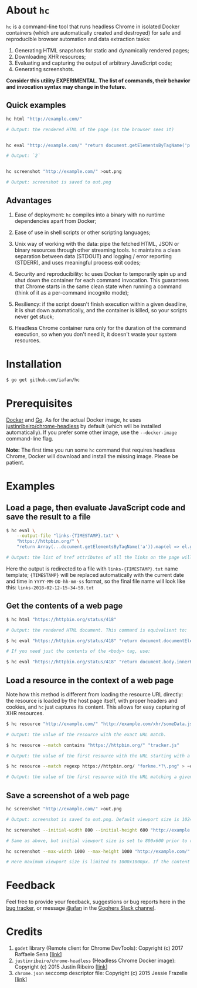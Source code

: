 # About `hc`

`hc` is a command-line tool that runs headless Chrome in isolated
Docker containers (which are automatically created and destroyed)
for safe and reproducible browser automation and data extraction tasks:

1. Generating HTML snapshots for static and dynamically rendered pages;
2. Downloading XHR resources;
3. Evaluating and capturing the output of arbitrary JavaScript code;
4. Generating screenshots.

**Consider this utility EXPERIMENTAL. The list of commands,
their behavior and invocation syntax may change in the future.**

## Quick examples

```sh
hc html "http://example.com/"

# Output: the rendered HTML of the page (as the browser sees it)


hc eval "http://example.com/" "return document.getElementsByTagName('p').length"

# Output: `2`


hc screenshot "http://example.com/" >out.png

# Output: screenshot is saved to out.png
```

## Advantages

1. Ease of deployment: `hc` compiles into a binary with no runtime dependencies apart from Docker;

2. Ease of use in shell scripts or other scripting languages;

3. Unix way of working with the data: pipe the fetched HTML, JSON or binary
   resources through other streaming tools. `hc` maintains a clean separation
   between data (STDOUT) and logging / error reporting (STDERR),
   and uses meaningful process exit codes;

4. Security and reproducibility: `hc` uses Docker to temporarily spin up and
   shut down the container for each command invocation. This guarantees that
   Chrome starts in the same clean state when running a command (think of it
   as a per-command incognito mode);

5. Resiliency: if the script doesn't finish execution within a given deadline,
   it is shut down automatically, and the container is killed, so your scripts
   never get stuck;

6. Headless Chrome container runs only for the duration of the command execution,
   so when you don't need it, it doesn't waste your system resources.

# Installation

```sh
$ go get github.com/iafan/hc
```

# Prerequisites

[Docker](https://www.docker.com/community-edition) and [Go](https://golang.org/dl/).
As for the actual Docker image, `hc` uses [justinribeiro/chrome-headless](https://hub.docker.com/r/justinribeiro/chrome-headless/) by default
(which will be installed automatically). If you prefer some other image,
use the `--docker-image` command-line flag.

**Note:** The first time you run some `hc` command that requires headless Chrome,
Docker will download and install the missing image. Please be patient.

# Examples

## Load a page, then evaluate JavaScript code and save the result to a file

```sh
$ hc eval \
    --output-file "links-{TIMESTAMP}.txt" \
    "https://httpbin.org/" \
    "return Array(...document.getElementsByTagName('a')).map(el => el.getAttribute('href')).join('\n')"

# Output: the list of href attributes of all the links on the page will be saved to a file.
```

Here the output is redirected to a file with `links-{TIMESTAMP}.txt` name template;
`{TIMESTAMP}` will be replaced automatically with the current date and time
in `YYYY-MM-DD-hh-mm-ss` format, so the final file name will look like this:
`links-2018-02-12-15-34-59.txt`

## Get the contents of a web page

```sh
$ hc html "https://httpbin.org/status/418"

# Output: the rendered HTML document. This command is equivalient to:

$ hc eval "https://httpbin.org/status/418" "return document.documentElement.outerHTML"
```

```sh
# If you need just the contents of the <body> tag, use:

$ hc eval "https://httpbin.org/status/418" "return document.body.innerHTML"
```

## Load a resource in the context of a web page

Note how this method is different from loading the resource URL directly:
the resource is loaded by the host page itself, with proper headers and
cookies, and `hc` just captures its content. This allows for easy capturing
of XHR resources.

```sh
$ hc resource "http://example.com/" "http://example.com/xhr/someData.js"

# Output: the value of the resource with the exact URL match.
```

```sh
$ hc resource --match contains "https://httpbin.org/" "tracker.js"

# Output: the value of the first resource with the URL starting with a given prefix.
```

```sh
$ hc resource --match regexp https://httpbin.org/ "forkme.*?\.png" > ~out.png

# Output: the value of the first resource with the URL matching a given regular expression. Here the resource is a binary file, so the best option is to redirect the output to a file, or use the `--output-file` flag as described in one of the previous examples.
```

## Save a screenshot of a web page

```sh
hc screenshot "http://example.com/" >out.png

# Output: screenshot is saved to out.png. Default viewport size is 1024x768. The final dimensions of the screenshot are determined by the page content.
```

```sh
hc screenshot --initial-width 800 --initial-height 600 "http://example.com/" >out.png

# Same as above, but initial viewport size is set to 800x600 prior to rendering the page. This allows making screenshots for different device sizes.
```

```sh
hc screenshot --max-width 1000 --max-height 1000 "http://example.com/" >out.png

# Here maximum viewport size is limited to 1000x1000px. If the content doesn't fit in this viewport, scrollbars will appear on the screenshot.
```

# Feedback

Feel free to provide your feedback, suggestions or bug reports here in the <a href="https://github.com/iafan/hc/issues">bug tracker</a>, or message [@afan](https://gophers.slack.com/messages/@afan/) in the [Gophers Slack channel](https://gophersinvite.herokuapp.com/).

# Credits

1. `godet` library (Remote client for Chrome DevTools): Copyright (c) 2017 Raffaele Sena [[link](https://github.com/raff/godet)]
2. `justinribeiro/chrome-headless` (Headless Chrome Docker image): Copyright (c) 2015 Justin Ribeiro [[link](https://hub.docker.com/r/justinribeiro/chrome-headless/)]
3. `chrome.json` seccomp descriptor file: Copyright (c) 2015 Jessie Frazelle
   [[link](https://github.com/jessfraz/dotfiles/blob/master/etc/docker/seccomp/chrome.json)]
